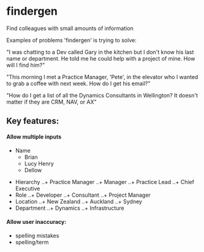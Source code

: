# findergen
Find colleagues with small amounts of information

Examples of problems 'findergen' is trying to solve:

"I was chatting to a Dev called Gary in the kitchen but I don't know his last name or department. He told me he could help with a project of mine. How will I find him?"

"This morning I met a Practice Manager, 'Pete', in the elevator who I wanted to grab a coffee with next week. How do I get his email?"

"How do I get a list of all the Dynamics Consultants in Wellington? It doesn't matter if they are CRM, NAV, or AX"

## Key features:

#### Allow multiple inputs
* Name
  * Brian
  * Lucy Henry
  * Dellow
  
+ Hierarchy
..+ Practice Manager
..+ Manager
..+ Practice Lead
..+ Chief Executive
+ Role
..+ Developer
..+ Consultant
..+ Project Manager
+ Location
..+ New Zealand
..+ Auckland
..+ Sydney
+ Department
..+ Dynamics
..+ Infrastructure

#### Allow user inaccuracy:
+ spelling mistakes
+ spelling/term
